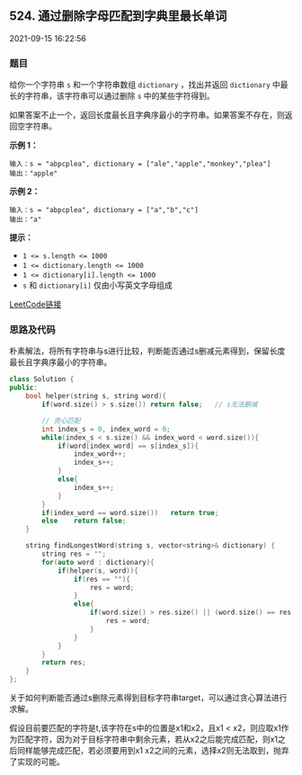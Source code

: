 ## 524. 通过删除字母匹配到字典里最长单词

2021-09-15 16:22:56

### 题目

给你一个字符串 ``s`` 和一个字符串数组 ``dictionary`` ，找出并返回 ``dictionary`` 中最长的字符串，该字符串可以通过删除 ``s`` 中的某些字符得到。

如果答案不止一个，返回长度最长且字典序最小的字符串。如果答案不存在，则返回空字符串。



**示例 1：**

```
输入：s = "abpcplea", dictionary = ["ale","apple","monkey","plea"]
输出："apple"
```

**示例 2：**

```
输入：s = "abpcplea", dictionary = ["a","b","c"]
输出："a"
```



**提示：**

- ``1 <= s.length <= 1000``
- ``1 <= dictionary.length <= 1000``
- ``1 <= dictionary[i].length <= 1000``
- ``s`` 和 ``dictionary[i]`` 仅由小写英文字母组成



[LeetCode链接](https://leetcode-cn.com/problems/longest-word-in-dictionary-through-deleting/)

### 思路及代码

朴素解法，将所有字符串与s进行比较，判断能否通过s删减元素得到，保留长度最长且字典序最小的字符串。

```cpp
class Solution {
public:
    bool helper(string s, string word){
        if(word.size() > s.size()) return false;   // s无法删减

        // 贪心匹配
        int index_s = 0, index_word = 0;
        while(index_s < s.size() && index_word < word.size()){
            if(word[index_word] == s[index_s]){
                index_word++;
                index_s++;
            }
            else{
                index_s++;
            }
        }
        if(index_word == word.size())   return true;
        else    return false;
    }

    string findLongestWord(string s, vector<string>& dictionary) {
        string res = "";
        for(auto word : dictionary){
            if(helper(s, word)){
                if(res == ""){
                    res = word;
                }
                else{
                    if(word.size() > res.size() || (word.size() == res.size() && word < res)){
                        res = word;
                    }
                }
            }
        }
        return res;
    }
};
```

关于如何判断能否通过s删除元素得到目标字符串target，可以通过贪心算法进行求解。

假设目前要匹配的字符是t,该字符在s中的位置是x1和x2，且x1 < x2，则应取x1作为匹配字符，因为对于目标字符串中剩余元素，若从x2之后能完成匹配，则x1之后同样能够完成匹配，若必须要用到x1 x2之间的元素，选择x2则无法取到，抛弃了实现的可能。